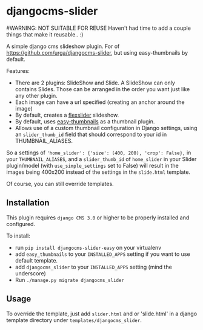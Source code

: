 djangocms-slider
================

#WARNING: NOT SUITABLE FOR REUSE
Haven't had time to add a couple things that make it reusable.. :)

A simple django cms slideshow plugin. For of https://github.com/urga/djangocms-slider, but using easy-thumbnails by default.

Features:

* There are 2 plugins: SlideShow and Slide. A SlideShow can only contains Slides. Those can be arranged in the order you want just like any other plugin.
* Each image can have a url specified (creating an anchor around the image)
* By default, creates a [flexslider](http://www.woothemes.com/flexslider/) slideshow.
* By default, uses [easy-thumbnails](https://github.com/SmileyChris/easy-thumbnails) as a thumbnail plugin.
* Allows use of a custom thumbnail configuration in Django settings, using an `slider_thumb_id` field that should correspond to your id in THUMBNAIL_ALIASES.

So a settings of `'home_slider': {'size': (400, 200), 'crop': False},` in your `THUMBNAIL_ALIASES`, and a `slider_thumb_id` of `home_slider` in your Slider plugin/model (with `use_simple_settings` set to False) will result in the images being 400x200 instead of the settings in the `slide.html` template.

Of course, you can still override templates.

Installation
------------

This plugin requires `django CMS 3.0` or higher to be properly installed and configured.

To install:

* run `pip install djangocms-slider-easy` on your virtualenv
* add `easy_thumbnails` to your `INSTALLED_APPS` setting if you want to use default template.
* add `djangocms_slider` to your `INSTALLED_APPS` setting (mind the underscore)
* Run `./manage.py migrate djangocms_slider`

Usage
-----

To override the template, just add `slider.html` and or 'slide.html' in a django template directory under `templates/djangocms_slider`.
